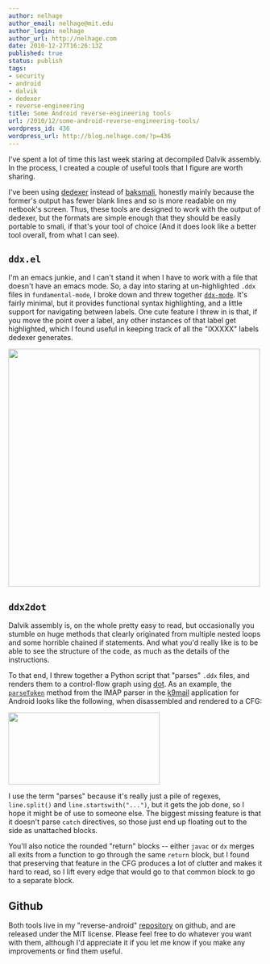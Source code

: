 ```yaml
---
author: nelhage
author_email: nelhage@mit.edu
author_login: nelhage
author_url: http://nelhage.com
date: 2010-12-27T16:26:13Z
published: true
status: publish
tags:
- security
- android
- dalvik
- dedexer
- reverse-engineering
title: Some Android reverse-engineering tools
url: /2010/12/some-android-reverse-engineering-tools/
wordpress_id: 436
wordpress_url: http://blog.nelhage.com/?p=436
---
```


I've spent a lot of time this last week staring at decompiled Dalvik
assembly. In the process, I created a couple of useful tools that I
figure are worth sharing.

I've been using [dedexer][dedexer] instead of [baksmali][baksmali],
honestly mainly because the former's output has fewer blank lines and
so is more readable on my netbook's screen. Thus, these tools are
designed to work with the output of dedexer, but the formats are
simple enough that they should be easily portable to smali, if that's
your tool of choice (And it does look like a better tool overall, from
what I can see).

`ddx.el`
--------

I'm an emacs junkie, and I can't stand it when I have to work with a
file that doesn't have an emacs mode. So, a day into staring at
un-highlighted `.ddx` files in `fundamental-mode`, I broke down and
threw together [`ddx-mode`][ddx.el]. It's fairly minimal, but it
provides functional syntax highlighting, and a little support for
navigating between labels. One cute feature I threw in is that, if you
move the point over a label, any other instances of that label get
highlighted, which I found useful in keeping track of all the "lXXXXX"
labels dedexer generates.

<a href="/images/posts/2010/12/ddx-e1293480505629.png">
  <img src="/images/posts/2010/12/ddx-e1293480505629.png" alt="" title="ddx-mode" width="499" height="471" class="size-full wp-image-438" />
</a>

`ddx2dot`
---------

Dalvik assembly is, on the whole pretty easy to read, but occasionally
you stumble on huge methods that clearly originated from multiple
nested loops and some horrible chained if statements. And what you'd
really like is to be able to see the structure of the code, as much as
the details of the instructions.

To that end, I threw together a Python script that "parses" `.ddx`
files, and renders them to a control-flow graph using [dot][dot]. As
an example, the [`parseToken`][parseToken] method from the IMAP parser
in the [k9mail][k9] application for Android looks like the following,
when disassembled and rendered to a CFG:

<a href="/images/posts/2010/12/parseToken.png">
  <img src="/images/posts/2010/12/parseToken-300x143.png" alt="" title="parseToken" width="300" height="143" class="size-medium wp-image-442" />
</a>

I use the term "parses" because it's really just a pile of regexes, `line.split()` and `line.startswith("...")`, but it gets the job done, so I hope it might be of use to someone else. The biggest missing feature is that it doesn't parse `catch` directives, so those just end up floating out to the side as unattached blocks.

You'll also notice the rounded "return" blocks -- either `javac` or `dx` merges all exits from a function to go through the same `return` block, but I found that preserving that feature in the CFG produces a lot of clutter and makes it hard to read, so I lift every edge that would go to that common block to go to a separate block.

Github
------

Both tools live in my "reverse-android" [repository][git-repo] on
github, and are released under the MIT license. Please feel free to do
whatever you want with them, although I'd appreciate it if you let me
know if you make any improvements or find them useful.

[dedexer]: http://dedexer.sourceforge.net/
[baksmali]: http://code.google.com/p/smali/
[ddx.el]: https://github.com/nelhage/reverse-android/blob/master/ddx.el
[k9]: http://code.google.com/p/k9mail/
[parseToken]: http://code.google.com/p/k9mail/source/browse/k9mail/trunk/src/com/fsck/k9/mail/store/ImapResponseParser.java?r=2996#119
[git-repo]: https://github.com/nelhage/reverse-android
[dot]: http://www.graphviz.org/
